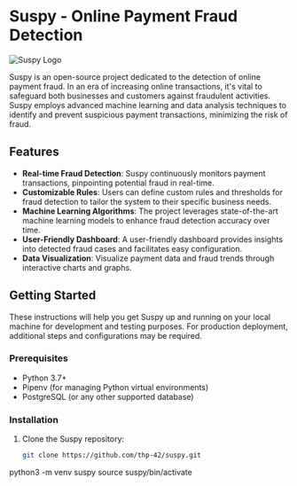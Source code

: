 # Suspy - Online Payment Fraud Detection

![Suspy Logo](https://your-project-url.com/logo.png)

Suspy is an open-source project dedicated to the detection of online payment fraud. In an era of increasing online transactions, it's vital to safeguard both businesses and customers against fraudulent activities. Suspy employs advanced machine learning and data analysis techniques to identify and prevent suspicious payment transactions, minimizing the risk of fraud.

## Features

- **Real-time Fraud Detection**: Suspy continuously monitors payment transactions, pinpointing potential fraud in real-time.
- **Customizable Rules**: Users can define custom rules and thresholds for fraud detection to tailor the system to their specific business needs.
- **Machine Learning Algorithms**: The project leverages state-of-the-art machine learning models to enhance fraud detection accuracy over time.
- **User-Friendly Dashboard**: A user-friendly dashboard provides insights into detected fraud cases and facilitates easy configuration.
- **Data Visualization**: Visualize payment data and fraud trends through interactive charts and graphs.

## Getting Started

These instructions will help you get Suspy up and running on your local machine for development and testing purposes. For production deployment, additional steps and configurations may be required.

### Prerequisites

- Python 3.7+
- Pipenv (for managing Python virtual environments)
- PostgreSQL (or any other supported database)

### Installation

1. Clone the Suspy repository:

   ```bash
   git clone https://github.com/thp-42/suspy.git


python3 -m venv suspy
source suspy/bin/activate